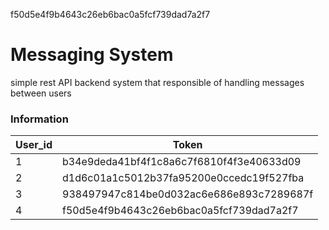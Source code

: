 f50d5e4f9b4643c26eb6bac0a5fcf739dad7a2f7
# Messaging System
simple rest API backend system that responsible of handling messages between users


### Information



| User_id | Token |
| --- | --- |
| 1 | b34e9deda41bf4f1c8a6c7f6810f4f3e40633d09 |
| 2 | d1d6c01a1c5012b37fa95200e0ccedc19f527fba |
| 3 | 938497947c814be0d032ac6e686e893c7289687f |
| 4 | f50d5e4f9b4643c26eb6bac0a5fcf739dad7a2f7 |

